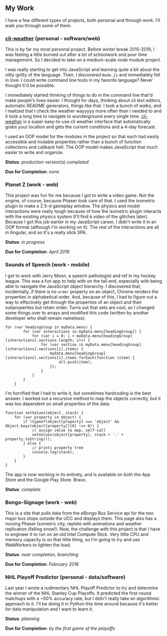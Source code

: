 ## My Work
I have a few different types of projects, both personal and through work. I'll walk you through some of them.

### [cli-weather](https://github.com/apizzimenti/cli-weather) (personal - software/web)
This is by far my most personal project. Before winter break 2015-2016, I was feeling a little burned out after a lot of
schoolwork and poor time management. So I decided to take on a medium-scale node module project.

I was really starting to get into JavaScript and learning quite a bit about the nitty-gritty of the language. Then, I
discovered `Node.js` and immediately fell in love. I could write command line tools in my favorite language? Never thought
it'd be possible.

I immediately started thinking of things to do in the command line that'd make people's lives easier. I thought for days,
thinking about cli text editors, automatic README generators, things like that. I took a bunch of walks, and I realized
that I check the weather wayyyyy more often than I needed to and it took a long time to navigate to wunderground every
single time. [cli-weather](https://github.com/apizzimenti/cli-weather) is a super easy-to-use cli weather interface that
automatically grabs your location and gets the current conditions and a 4-day forecast.

I used an OOP model for the modules in the project so that each had easily accessible and mutable properties rather than 
a bunch of function collections and callback hell. The OOP model makes JavaScript that much easier to write and organize.

**Status**: _production version(s) completed_

**Due for Completion**: _none_

### Planet Z (work - web)
This project was fun for me because I got to write a video game. Not the engine, of course, because Phaser took care of
that. I used the isometric plugin to make a 2.5-d gameplay window. The physics and model interactions were really tough
because of how the isometric plugin interacts with the existing physics system (I'll find a video of the glitches later).
Because I got this job earlier in my JavaScript career, I didn't write it in an OOP format (although I'm working on it).
The rest of the interactions are all in Angular, and so it's a really slick SPA.

**Status**: _in progress_

**Due for Completion**: _April 2016_

### Sounds of Speech (work - mobile)
I got to work with Jerry Moon, a speech pathologist and ref in my hockey league. This was a fun app to help with on
the tail end, especially with being able to navigate the JavaScript object hierarchy. I discovered that, incidentally,
if there is no `order` property on an object, Chrome renders the properties in alphabetical order. And, because of this,
I had to figure out a way to effectively get through the properties of an object and their subproperties but retain order.
Turns out that sets are cool, so I changed some things over to arrays and modified this code (written by another developer
who shall remain nameless):

```
for (var headingGroup in myData.menu) {
        for (var interactions in myData.menu[headingGroup]) {
            for (var i = 0; i < myData.menu[headingGroup][interactions].sections.length; i++) {
                for (var section in myData.menu[headingGroup][interactions].sections[i].items) {
                    myData.menu[headingGroup][interactions].sections[i].items.forEach(function (item) {
                        all.push(item);
                    });
                }
            }
        }
    }
```

I'm horrified that I had to write it, but sometimes hardcoding is the best answer. I worked out a recursive method to map
the objects correctly, but it was too dependent on small properties of the data:

```
function setValues(object, stack) {
    for (var property in object) {
        if (typeof(object[property] === 'object' && Object.keys(object[property])[0] !== 0)) {
            // assign value to map, self-call
            setValues(object[property], stack + '.' + property.toString());
        } else {
        	// prints property tree
        	console.log(stack);
        }
    }
}
```

The app is now working in its entirety, and is available on both the App Store and the Google Play Store. Bravo.

**Status**: _complete_

### Bongo-Signage (work - web)
This is a site that pulls data from the eBongo Bus Service api for the two major bus stops outside the UCC and displays
them. This page also has a moving Phaser Isometric city, replete with animations and weather replication (falling snow!).
Now, the challenge with this project is that I have to engineer it to run on an old Intel Compute Stick. Very little CPU
and memory capacity is on that little thing, so I'm going to try and use WebWorkers to lighten the load.

**Status**: _near completion, branching_

**Due for Completion**: _February 2016_

### NHL Playoff Predictor (personal - data/software)
Last year I wrote a rudimentary NHL Playoff Predictor to try and determine the winner of the NHL Stanley Cup Playoffs. It
predicted the first-round matchups with a ~50% accuracy rate, but I didn't really take an algorithmic approach to it. I'll be
doing it in Python this time around because it's better for data manipulation and I want to learn it.

**Status**: _planning_

**Due for Completion**: _by the first game of the playoffs_